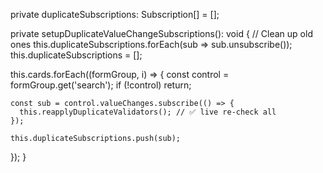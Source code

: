 private duplicateSubscriptions: Subscription[] = [];

private setupDuplicateValueChangeSubscriptions(): void {
  // Clean up old ones
  this.duplicateSubscriptions.forEach(sub => sub.unsubscribe());
  this.duplicateSubscriptions = [];

  this.cards.forEach((formGroup, i) => {
    const control = formGroup.get('search');
    if (!control) return;

    const sub = control.valueChanges.subscribe(() => {
      this.reapplyDuplicateValidators(); // ✅ live re-check all
    });

    this.duplicateSubscriptions.push(sub);
  });
}